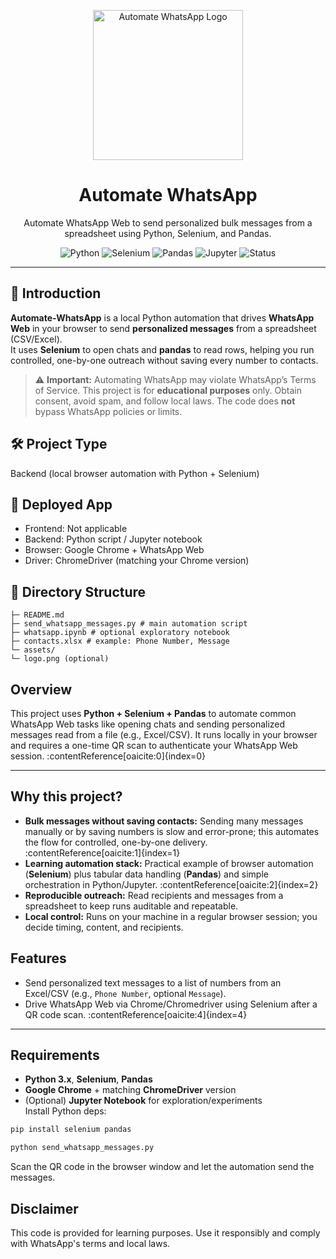 <!-- Logo (put your file at assets/logo.png) -->
<p align="center">
  <img src="assets/logo.png" alt="Automate WhatsApp Logo" width="240">
</p>

<h1 align="center">Automate WhatsApp</h1>

<p align="center">
  Automate WhatsApp Web to send personalized bulk messages from a spreadsheet using Python, Selenium, and Pandas.
</p>

<p align="center">
  <!-- Tech Badges -->
  <img src="https://img.shields.io/badge/Python-3.x-blue?logo=python&logoColor=white" alt="Python">
  <img src="https://img.shields.io/badge/Selenium-%20-brightgreen?logo=selenium&logoColor=white" alt="Selenium">
  <img src="https://img.shields.io/badge/Pandas-%20-black?logo=pandas&labelColor=white" alt="Pandas">
  <img src="https://img.shields.io/badge/Jupyter-Notebook-orange?logo=jupyter&logoColor=white" alt="Jupyter">
  <img src="https://img.shields.io/badge/Status-Educational%20use%20only-informational" alt="Status">
</p>

---
## 🧭 Introduction
**Automate-WhatsApp** is a local Python automation that drives **WhatsApp Web** in your browser to send **personalized messages** from a spreadsheet (CSV/Excel).  
It uses **Selenium** to open chats and **pandas** to read rows, helping you run controlled, one-by-one outreach without saving every number to contacts.

> ⚠️ **Important:** Automating WhatsApp may violate WhatsApp’s Terms of Service. This project is for **educational purposes** only. Obtain consent, avoid spam, and follow local laws. The code does **not** bypass WhatsApp policies or limits.

## 🛠️ Project Type
Backend (local browser automation with Python + Selenium)

## 🚀 Deployed App
- Frontend: Not applicable  
- Backend: Python script / Jupyter notebook  
- Browser: Google Chrome + WhatsApp Web  
- Driver: ChromeDriver (matching your Chrome version)

## 📁 Directory Structure
```Automate-WhatsApp/
├─ README.md
├─ send_whatsapp_messages.py # main automation script
├─ whatsapp.ipynb # optional exploratory notebook
├─ contacts.xlsx # example: Phone Number, Message
└─ assets/
└─ logo.png (optional)
```
## Overview
This project uses **Python + Selenium + Pandas** to automate common WhatsApp Web tasks like opening chats and sending personalized messages read from a file (e.g., Excel/CSV). It runs locally in your browser and requires a one-time QR scan to authenticate your WhatsApp Web session. :contentReference[oaicite:0]{index=0}

---

## Why this project?
- **Bulk messages without saving contacts:** Sending many messages manually or by saving numbers is slow and error-prone; this automates the flow for controlled, one-by-one delivery. :contentReference[oaicite:1]{index=1}  
- **Learning automation stack:** Practical example of browser automation (**Selenium**) plus tabular data handling (**Pandas**) and simple orchestration in Python/Jupyter. :contentReference[oaicite:2]{index=2}  
- **Reproducible outreach:** Read recipients and messages from a spreadsheet to keep runs auditable and repeatable.  
- **Local control:** Runs on your machine in a regular browser session; you decide timing, content, and recipients.

>

## Features
- Send personalized text messages to a list of numbers from an Excel/CSV (e.g., `Phone Number`, optional `Message`).  
- Drive WhatsApp Web via Chrome/Chromedriver using Selenium after a QR code scan. :contentReference[oaicite:4]{index=4}

---

## Requirements
- **Python 3.x**, **Selenium**, **Pandas**  
- **Google Chrome** + matching **ChromeDriver** version  
- (Optional) **Jupyter Notebook** for exploration/experiments  
Install Python deps:
```bash
pip install selenium pandas

python send_whatsapp_messages.py
```
Scan the QR code in the browser window and let the automation send the messages.

## Disclaimer
This code is provided for learning purposes. Use it responsibly and comply with WhatsApp's terms and local laws.
